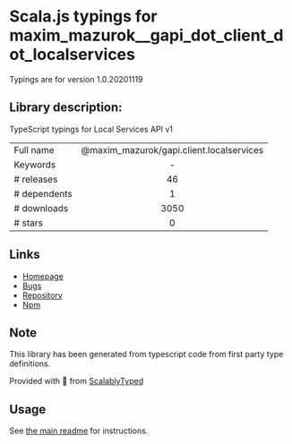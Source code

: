 
# Scala.js typings for maxim_mazurok__gapi_dot_client_dot_localservices

Typings are for version 1.0.20201119

## Library description:
TypeScript typings for Local Services API v1

|                    |                 |
| ------------------ | :-------------: |
| Full name          | @maxim_mazurok/gapi.client.localservices |
| Keywords           | - |
| # releases         | 46 |
| # dependents       | 1 |
| # downloads        | 3050 |
| # stars            | 0 |

## Links
- [Homepage](https://github.com/Maxim-Mazurok/google-api-typings-generator#readme)
- [Bugs](https://github.com/Maxim-Mazurok/google-api-typings-generator/issues)
- [Repository](https://github.com/Maxim-Mazurok/google-api-typings-generator)
- [Npm](https://www.npmjs.com/package/%40maxim_mazurok%2Fgapi.client.localservices)
    


## Note
This library has been generated from typescript code from first party type definitions.

Provided with :purple_heart: from [ScalablyTyped](https://github.com/oyvindberg/ScalablyTyped)

## Usage
See [the main readme](../../readme.md) for instructions.


